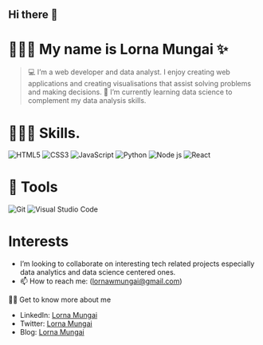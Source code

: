 
## Hi there 👋

# 👩🏽‍💻 My name is Lorna Mungai ✨
> 💻 I’m a web developer and data analyst. I enjoy creating web applications and creating visualisations that assist solving problems and making decisions.
> 🌱 I’m currently learning data science to complement my data analysis skills.


# 👩🏽‍💻 Skills.
![HTML5](https://img.shields.io/badge/html5-%23E34F26.svg?style=for-the-badge&logo=html5&logoColor=white)
![CSS3](https://img.shields.io/badge/css3-%231572B6.svg?style=for-the-badge&logo=css3&logoColor=white)
![JavaScript](https://img.shields.io/badge/javascript-%23323330.svg?style=for-the-badge&logo=javascript&logoColor=%23F7DF1E)
![Python](https://img.shields.io/badge/python-3670A0?style=for-the-badge&logo=python&logoColor=ffdd54)
![Node js](https://nodejs.org/static/images/logo.svg)
![React](https://img.shields.io/badge/react-%23000.svg?style=for-the-badge&logo=react&logoColor=blue)


# 🔧 Tools
![Git](https://img.shields.io/badge/git-%23F05033.svg?style=for-the-badge&logo=git&logoColor=white)
![Visual Studio Code](https://img.shields.io/badge/Visual%20Studio%20Code-0078d7.svg?style=for-the-badge&logo=visual-studio-code&logoColor=white)


# Interests
- I’m looking to collaborate on interesting tech related projects especially data analytics and data science centered ones.
- 📫 How to reach me: (lornawmungai@gmail.com)

👨‍🏫 Get to know more about me
- LinkedIn: [Lorna Mungai](https://www.linkedin.com/in/lorna-wairimu-mungai/)
- Twitter: [Lorna Mungai](https://twitter.com/Lornzyy)
- Blog: [Lorna Mungai](https://medium.com/@lonzmungai)
<!-- - Website: [The Knowledge Nook](https://lonzmungai.wixsite.com/knowledge-manager-s)--->




<!---
Lornzyy/Lornzyy is a ✨ special ✨ repository because its `README.md` (this file) appears on your GitHub profile.
You can click the Preview link to take a look at your changes.
--->
